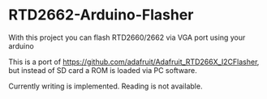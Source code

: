 # RTD2662-Arduino-Flasher
With this project you can flash RTD2660/2662 via VGA port using your arduino


This is a port of https://github.com/adafruit/Adafruit_RTD266X_I2CFlasher, but instead of SD card a ROM is loaded via PC software.

Currently writing is implemented. Reading is not available.
